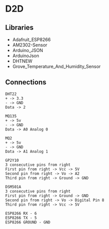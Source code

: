 # D2D

## Libraries
- Adafruit_ESP8266
- AM2302-Sensor
- Arduino_JSON
- ArduinoJson
- DHTNEW
- Grove_Temperature_And_Humidity_Sensor

## Connections
```
DHT22
+ -> 3.3
- -> GND
Data -> 2
```
```
MQ135 
+ -> 5v
- -> GND
Data -> A0 Analog 0
```
```
MQ2 
+ -> 5v
- -> GND
Data -> A1 Analog 1
```
```
GP2Y10
3 consecutive pins from right
First pin from right -> Vcc -> 5V
Second pin from right -> Vo -> A2
Third pin from right -> Ground -> GND
```
```
DSM501A
3 consecutive pins from right
First pin from right -> Ground -> GND
Second pin from right -> Vo -> Digital Pin 8
Third pin from right -> Vcc -> 5V
```
```
ESP8266 RX - 6
ESP8266 TX - 5
ESP8266 GROUND - GND
```
